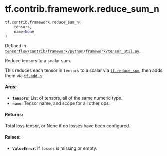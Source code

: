 <div itemscope itemtype="http://developers.google.com/ReferenceObject">
<meta itemprop="name" content="tf.contrib.framework.reduce_sum_n" />
<meta itemprop="path" content="Stable" />
</div>

# tf.contrib.framework.reduce_sum_n

``` python
tf.contrib.framework.reduce_sum_n(
    tensors,
    name=None
)
```



Defined in [`tensorflow/contrib/framework/python/framework/tensor_util.py`](/code/stable/tensorflow/contrib/framework/python/framework/tensor_util.py).

Reduce tensors to a scalar sum.

This reduces each tensor in `tensors` to a scalar via <a href="../../../tf/math/reduce_sum.md"><code>tf.reduce_sum</code></a>, then
adds them via <a href="../../../tf/math/add_n.md"><code>tf.add_n</code></a>.

#### Args:

* <b>`tensors`</b>: List of tensors, all of the same numeric type.
* <b>`name`</b>: Tensor name, and scope for all other ops.


#### Returns:

Total loss tensor, or None if no losses have been configured.


#### Raises:

* <b>`ValueError`</b>: if `losses` is missing or empty.